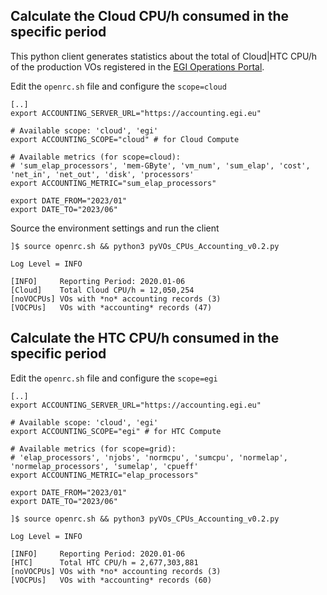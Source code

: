 
## Calculate the Cloud CPU/h consumed in the specific period

This python client generates statistics about the total of Cloud|HTC CPU/h of the production VOs registered in the <a href="https://operations-portal.egi.eu/">EGI Operations Portal</a>. 

Edit the `openrc.sh` file and configure the `scope=cloud`

```
[..]
export ACCOUNTING_SERVER_URL="https://accounting.egi.eu"

# Available scope: 'cloud', 'egi'
export ACCOUNTING_SCOPE="cloud" # for Cloud Compute

# Available metrics (for scope=cloud): 
# 'sum_elap_processors', 'mem-GByte', 'vm_num', 'sum_elap', 'cost', 'net_in', 'net_out', 'disk', 'processors'
export ACCOUNTING_METRIC="sum_elap_processors"

export DATE_FROM="2023/01"
export DATE_TO="2023/06"
```

Source the environment settings and run the client

```
]$ source openrc.sh && python3 pyVOs_CPUs_Accounting_v0.2.py 

Log Level = INFO

[INFO]     Reporting Period: 2020.01-06
[Cloud]    Total Cloud CPU/h = 12,050,254
[noVOCPUs] VOs with *no* accounting records (3)
[VOCPUs]   VOs with *accounting* records (47)
```

## Calculate the HTC CPU/h consumed in the specific period

Edit the `openrc.sh` file and configure the `scope=egi`

```
[..]
export ACCOUNTING_SERVER_URL="https://accounting.egi.eu"

# Available scope: 'cloud', 'egi'
export ACCOUNTING_SCOPE="egi" # for HTC Compute

# Available metrics (for scope=grid):
# 'elap_processors', 'njobs', 'normcpu', 'sumcpu', 'normelap', 'normelap_processors', 'sumelap', 'cpueff'
export ACCOUNTING_METRIC="elap_processors"

export DATE_FROM="2023/01"
export DATE_TO="2023/06"
```

```
]$ source openrc.sh && python3 pyVOs_CPUs_Accounting_v0.2.py 

Log Level = INFO

[INFO]     Reporting Period: 2020.01-06
[HTC]      Total HTC CPU/h = 2,677,303,881
[noVOCPUs] VOs with *no* accounting records (3)
[VOCPUs]   VOs with *accounting* records (60)
```

